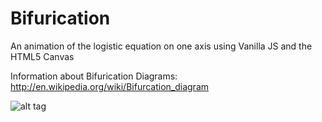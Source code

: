 # Bifurication
An animation of the logistic equation on one axis using Vanilla JS and the HTML5 Canvas  

Information about Bifurication Diagrams:
http://en.wikipedia.org/wiki/Bifurcation_diagram  

![alt tag](https://cloud.githubusercontent.com/assets/3393139/6759662/1340a82c-cf18-11e4-8cd1-315507e89740.png)



